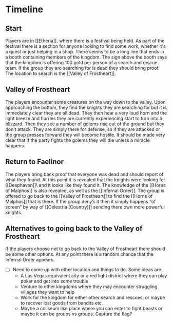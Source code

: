 # Timeline

## Start
Players are in [[Etheria]], where there is a festival being held. As part of the festival there is a section for anyone looking to find some work, whether it's a quest or just helping in a shop. There seems to be a long line that ends in a booth containing members of the kingdom. The sign above the booth says that the kingdom is offering 100 gold per person of a search and rescue team. If the group they are searching for is dead they should bring proof. The location to search is the [[Valley of Frostheart]].

## Valley of Frostheart
The players encounter some creatures on the way down to the valley. Upon approaching the bottom, they find the knights they are searching for but it is immediately clear they are all dead. They then hear a very loud horn and the light breeze and flurries they are currently experiencing start to turn into a blizzard. Then they see a number of golems rise out of the ground but they don't attack. They are simply there for defense, so if they are attacked or the group presses forward they will become hostile. It should be made very clear that if the party fights the golems they will die unless a miracle happens.

## Return to Faelinor
The players bring back proof that everyone was dead and should report of what they found. At this point it is revealed that the knights were looking for [[Deephaven]]\ and it looks like they found it. The knowledge of the [[Horns of Malphos]] is also revealed, as well as the [[Infernal Order]]. The group is offered to go back to the [[Valley of Frostheart]] to find the [[Horns of Malphos]] that is there. If the group deny’s it then it simply happens “of screen” by way of [[Celestria (Country)]] sending there own more powerful knights.

## Alternatives to going back to the Valley of Frostheart
If the players choose not to go back to the Valley of Frostheart there should be some other options. At any point there is a random chance that the Infernal Order appears.
- [ ] Need to come up with other location and things to do. Some ideas are.
    - A Las Vegas equivalent city or a red light district where they can play poker and get into some trouble
    - Venture to other kingdoms where they may encounter struggling villages they want to help
    - Work for the kingdom for either other search and rescues, or maybe to recover lost goods from bandits etc.
    - Maybe a coliseum like place where you can enter to fight beasts or maybe it can be groups vs groups. Capture the flag?